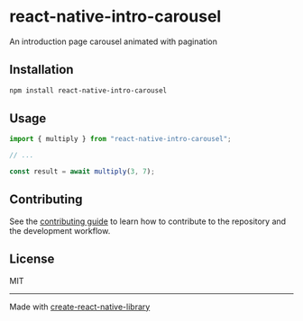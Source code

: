 # react-native-intro-carousel
An introduction page carousel animated with pagination
## Installation

```sh
npm install react-native-intro-carousel
```

## Usage

```js
import { multiply } from "react-native-intro-carousel";

// ...

const result = await multiply(3, 7);
```

## Contributing

See the [contributing guide](CONTRIBUTING.md) to learn how to contribute to the repository and the development workflow.

## License

MIT

---

Made with [create-react-native-library](https://github.com/callstack/react-native-builder-bob)
